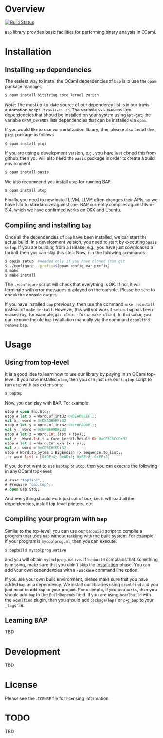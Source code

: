 # Overview

[![Build Status](https://travis-ci.org/BinaryAnalysisPlatform/bap.svg?branch=master)](https://travis-ci.org/BinaryAnalysisPlatform/bap)

`Bap` library provides basic facilities for performing binary analysis in OCaml.

# <a name="Installation"></a>Installation

## Installing `bap` dependencies

The easiest way to install the OCaml dependencies of `bap` is to use
the `opam` package manager:

```bash
$ opam install bitstring core_kernel zarith
```

_Note:_ The most up-to-date source of our dependency list is in our travis
automation script `.travis-ci.sh`. The variable `SYS_DEPENDS` lists dependencies
that should be installed on your system using `apt-get`; the variable
`OPAM_DEPENDS` lists dependencies that can be installed via `opam`.

If you would like to use our serialization library, then please also install the
`piqi` package as follows:

```bash
$ opam install piqi
```

If you are using a development version, e.g., you have just cloned this from
github, then you will also need the `oasis` package in order to create a build
environment.

```bash
$ opam install oasis
```

We also recommend you install `utop` for running BAP.  

```bash
$ opam install utop
```

Finally, you need to now install LLVM.  LLVM often changes their APIs,
so we have had to standardize against one.  BAP currently compiles
against llvm-3.4, which we have confirmed works on OSX and Ubuntu.

## Compiling and installing `bap`

Once all the dependencies of `bap` have been installed, we can start the actual
build. In a development version, you need to start by executing `oasis setup`.
If you are building from a release, e.g., you have just downloaded a tarball,
then you can skip this step. Now, run the following commands:

```bash
$ oasis setup  #needed only if you have cloned from git
$ ./configure --prefix=$(opam config var prefix)
$ make
$ make install
```

The `./configure` script will check that everything is OK. If not, it will
terminate with error messages displayed on the console. Please be sure to check
the console output.

If you have installed `bap` previously, then use the command `make reinstall`
instead of `make install`. However, this will *not* work if `setup.log` has been
erased (by, for example, `git clean -fdx` or `make clean`). In that case, you
can remove the old `bap` installation manually via the command `ocamlfind remove
bap`.

# Usage

## Using from top-level

It is a good idea to learn how to use our library by playing in an OCaml
top-level. If you have installed `utop`, then you can just use our `baptop`
script to run `utop` with `bap` extensions:

```bash
$ baptop
```

Now, you can play with BAP. For example:

```ocaml
utop # open Bap.Std;;
utop # let x = Word.of_int32 0xDEADBEEFl;;
val x : word = 0xDEADBEEF:32
utop # let y = Word.of_int32 0xEFBEADDEl;;
val y : word = 0xEFBEADDE:32
utop # let z = Word.Int.(!$x + !$y);;
val z : Word.Int.t = Core_kernel.Result.Ok 0xCE6C6CCD:32
utop # let z = Word.Int_exn.(x + y);;
val z : word = 0xCE6C6CCD:32
utop # Word.to_bytes x BigEndian |> Sequence.to_list;;
- : word list = [0xDE:8; 0xAD:8; 0xBE:8; 0xEF:8]
```

If you do not want to use `baptop` or `utop`, then you can execute the following
in any OCaml top-level:

```ocaml
# #use "topfind";;
# #require "bap.top";;
# open Bap.Std;;
```

And everything should work just out of box, i.e. it will load all the
dependencies, install top-level printers, etc.

## Compiling your program with `bap`

Similar to the top-level, you can use our `bapbuild` script to compile a program
that uses `bap` without tackling with the build system. For example, if your
program is `mycoolprog.ml`, then you can execute:

```bash
$ bapbuild mycoolprog.native
```

and you will obtain `mycoolprog.native`. If `bapbuild` complains that something
is missing, make sure that you didn't skip the [Installation](#Installation)
phase. You can add your own dependencies with a `-package` command line option.

If you use your own build environment, please make sure that you have added
`bap` as a dependency. We install our libraries using `ocamlfind` and you just
need to add `bap` to your project. For example, if you use `oasis`, then you
should add `bap` to the `BuildDepends` field. If you are using `ocamlbuild` with
the `ocamlfind` plugin, then you should add `package(bap)` or `pkg_bap` to your
`_tags` file.

## Learning BAP

TBD

# Development

TBD

# License

Please see the `LICENSE` file for licensing information.

# TODO

TBD
